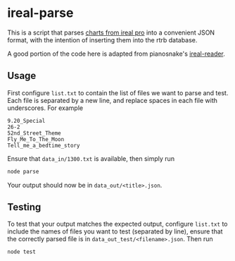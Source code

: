 # ireal-parse

This is a script that parses [charts from ireal pro](http://www.irealb.com/forums/) into a convenient JSON format, with the intention of inserting them into the rtrb database.

A good portion of the code here is adapted from pianosnake's [ireal-reader](https://www.npmjs.com/package/ireal-reader).

## Usage

First configure `list.txt` to contain the list of files we want to parse and test. Each file is separated by a new line, and replace spaces in each file with underscores. For example
```
9.20_Special
26-2
52nd_Street_Theme
Fly_Me_To_The_Moon
Tell_me_a_bedtime_story
```

Ensure that `data_in/1300.txt` is available, then simply run
```js
node parse
```

Your output should now be in `data_out/<title>.json`.

## Testing

To test that your output matches the expected output, configure `list.txt` to include the names of files you want to test (separated by line), ensure that the correctly parsed file is in `data_out_test/<filename>.json`. Then run
```js
node test
```

